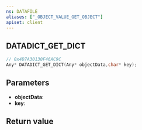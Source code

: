 ```yaml
---
ns: DATAFILE
aliases: ["_OBJECT_VALUE_GET_OBJECT"]
apiset: client
---
```

## DATADICT_GET_DICT

```c
// 0x4D7A30130F46AC9C
Any* DATADICT_GET_DICT(Any* objectData,char* key);
```


## Parameters
* **objectData**:
* **key**:

## Return value